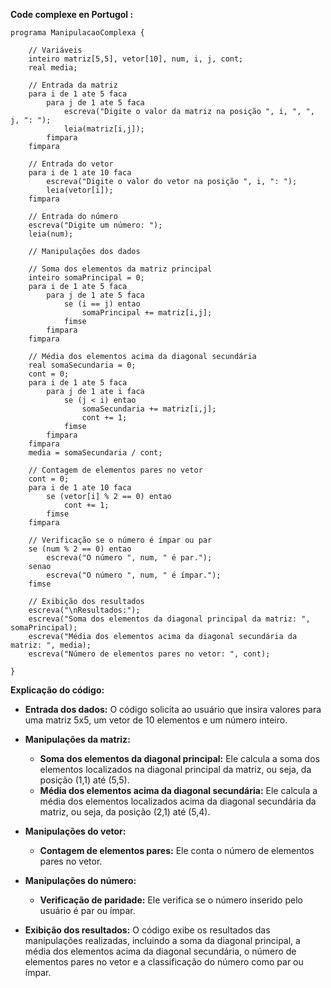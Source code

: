 **Code complexe en Portugol :**

```portugol
programa ManipulacaoComplexa {

    // Variáveis
    inteiro matriz[5,5], vetor[10], num, i, j, cont;
    real media;

    // Entrada da matriz
    para i de 1 ate 5 faca
        para j de 1 ate 5 faca
            escreva("Digite o valor da matriz na posição ", i, ", ", j, ": ");
            leia(matriz[i,j]);
        fimpara
    fimpara

    // Entrada do vetor
    para i de 1 ate 10 faca
        escreva("Digite o valor do vetor na posição ", i, ": ");
        leia(vetor[i]);
    fimpara

    // Entrada do número
    escreva("Digite um número: ");
    leia(num);

    // Manipulações dos dados

    // Soma dos elementos da matriz principal
    inteiro somaPrincipal = 0;
    para i de 1 ate 5 faca
        para j de 1 ate 5 faca
            se (i == j) entao
                somaPrincipal += matriz[i,j];
            fimse
        fimpara
    fimpara

    // Média dos elementos acima da diagonal secundária
    real somaSecundaria = 0;
    cont = 0;
    para i de 1 ate 5 faca
        para j de 1 ate i faca
            se (j < i) entao
                somaSecundaria += matriz[i,j];
                cont += 1;
            fimse
        fimpara
    fimpara
    media = somaSecundaria / cont;

    // Contagem de elementos pares no vetor
    cont = 0;
    para i de 1 ate 10 faca
        se (vetor[i] % 2 == 0) entao
            cont += 1;
        fimse
    fimpara

    // Verificação se o número é ímpar ou par
    se (num % 2 == 0) entao
        escreva("O número ", num, " é par.");
    senao
        escreva("O número ", num, " é ímpar.");
    fimse

    // Exibição dos resultados
    escreva("\nResultados:");
    escreva("Soma dos elementos da diagonal principal da matriz: ", somaPrincipal);
    escreva("Média dos elementos acima da diagonal secundária da matriz: ", media);
    escreva("Número de elementos pares no vetor: ", cont);

}
```

**Explicação do código:**

* **Entrada dos dados:** O código solicita ao usuário que insira valores para uma matriz 5x5, um vetor de 10 elementos e um número inteiro.

* **Manipulações da matriz:**
    * **Soma dos elementos da diagonal principal:** Ele calcula a soma dos elementos localizados na diagonal principal da matriz, ou seja, da posição (1,1) até (5,5).
    * **Média dos elementos acima da diagonal secundária:** Ele calcula a média dos elementos localizados acima da diagonal secundária da matriz, ou seja, da posição (2,1) até (5,4).

* **Manipulações do vetor:**
    * **Contagem de elementos pares:** Ele conta o número de elementos pares no vetor.

* **Manipulações do número:**
    * **Verificação de paridade:** Ele verifica se o número inserido pelo usuário é par ou ímpar.

* **Exibição dos resultados:** O código exibe os resultados das manipulações realizadas, incluindo a soma da diagonal principal, a média dos elementos acima da diagonal secundária, o número de elementos pares no vetor e a classificação do número como par ou ímpar.